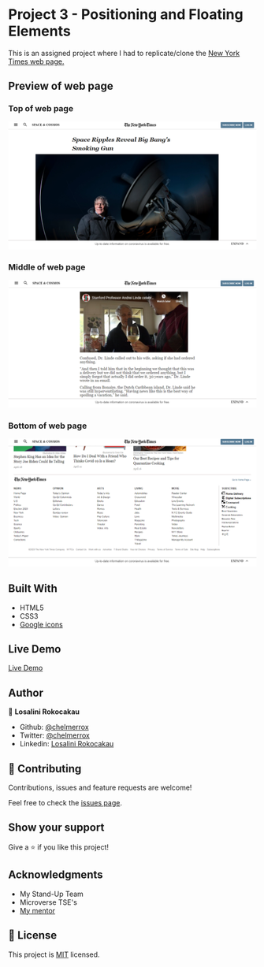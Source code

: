 # Project 3 - Positioning and Floating Elements

This is an assigned project where I had to replicate/clone the <a href="https://www.nytimes.com/2014/03/18/science/space/detection-of-waves-in-space-buttresses-landmark-theory-of-big-bang.html?_r=0">New York Times web page.</a>

## Preview of web page

### Top of web page

![screenshot](images/top_preview.PNG)


### Middle of web page

![screenshot](/images/middle_preview.PNG)


### Bottom of web page

![screenshot](images/bottom_preview.PNG)

## Built With

- HTML5
- CSS3
- <a href="https://materializecss.com/icons.html">Google icons</a>

## Live Demo

<a href="https://raw.githack.com/chelmerrox/Project-3-Positioning-and-Floating-Elements/project-draft/index.html">Live Demo</a>

## Author

👤 **Losalini Rokocakau**
​
- Github: [@chelmerrox](https://github.com/chelmerrox)
- Twitter: [@chelmerrox](https://twitter.com/chelmerrox)
- Linkedin: [Losalini Rokocakau](https://www.linkedin.com/in/losalini-rokocakau)

## 🤝 Contributing

Contributions, issues and feature requests are welcome!

Feel free to check the [issues page](https://github.com/chelmerrox/Project-3-Positioning-and-Floating-Elements/issues).

## Show your support

Give a ⭐️ if you like this project!

## Acknowledgments

- My Stand-Up Team
- Microverse TSE's
- <a href="https://github.com/BrittanyBlake">My mentor</a>

## 📝 License

This project is [MIT](LICENSE.txt) licensed.
